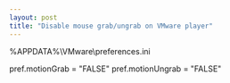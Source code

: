 ```yaml
---
layout: post
title: "Disable mouse grab/ungrab on VMware player"
---
```


%APPDATA%\VMware\preferences.ini

pref.motionGrab = "FALSE"
pref.motionUngrab = "FALSE"

